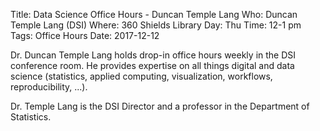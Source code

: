 Title: Data Science Office Hours - Duncan Temple Lang
Who: Duncan Temple Lang (DSI)
Where: 360 Shields Library
Day: Thu
Time: 12-1 pm
Tags: Office Hours
Date: 2017-12-12

Dr. Duncan Temple Lang holds drop-in office hours weekly in the DSI conference
room. He provides expertise on all things digital and data science (statistics,
applied computing, visualization, workflows, reproducibility, ...).

Dr. Temple Lang is the DSI Director and a professor in the Department of
Statistics.
